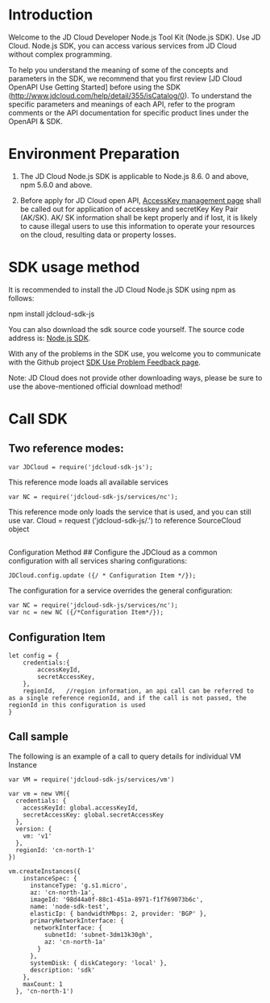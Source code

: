 
# Introduction #
  Welcome to the JD Cloud Developer Node.js Tool Kit (Node.js SDK). Use JD Cloud. Node.js SDK, you can access various services from JD Cloud without complex programming. 

  To help you understand the meaning of some of the concepts and parameters in the SDK, we recommend that you first review [JD Cloud OpenAPI Use Getting Started] before using the SDK (http://www.jdcloud.com/help/detail/355/isCatalog/0). To understand the specific parameters and meanings of each API, refer to the program comments or the API documentation for specific product lines under the OpenAPI & SDK.



# Environment Preparation #
 1. The JD Cloud Node.js SDK is applicable to Node.js 8.6. 0 and above, npm 5.6.0 and above.

 2. Before apply for JD Cloud open API, [AccessKey management page](https://uc.jdcloud.com/accesskey/index) shall be called out for application of accesskey and secretKey Key Pair (AK/SK). AK/ SK information shall be kept properly and if lost, it is likely to cause illegal users to use this information to operate your resources on the cloud, resulting data or property losses.



# SDK usage method #
It is recommended to install the JD Cloud Node.js SDK using npm as follows: 

npm install jdcloud-sdk-js

 

You can also download the sdk source code yourself. The source code address is: [Node.js SDK](https://github.com/jdcloud-api/jdcloud-sdk-nodejs).

 

With any of the problems in the SDK use, you welcome you to communicate with the Github project [SDK Use Problem Feedback page](https://github.com/jdcloud-api/jdcloud-sdk-nodejs/issues).



Note: JD Cloud does not provide other downloading ways, please be sure to use the above-mentioned official download method!

 

# Call SDK #

## Two reference modes: ##
	var JDCloud = require('jdcloud-sdk-js');

This reference mode loads all available services



	var NC = require('jdcloud-sdk-js/services/nc');

This reference mode only loads the service that is used, and you can still use var. Cloud = request ('jdcloud-sdk-js/.') to reference SourceCloud object
## 
Configuration Method ##
Configure the JDCloud as a common configuration with all services sharing configurations:


	JDCloud.config.update ({/ * Configuration Item */});


The configuration for a service overrides the general configuration: 


	var NC = require('jdcloud-sdk-js/services/nc');
	var nc = new NC ({/*Configuration Item*/});


## Configuration Item ##
	let config = {
	    credentials:{
	        accessKeyId,
	        secretAccessKey,
	    },
	    regionId,   //region information, an api call can be referred to as a single reference regionId, and if the call is not passed, the regionId in this configuration is used
	}


## Call sample ##
The following is an example of a call to query details for individual VM Instance

	var VM = require('jdcloud-sdk-js/services/vm')
	
	var vm = new VM({
	  credentials: {
	    accessKeyId: global.accessKeyId,
	    secretAccessKey: global.secretAccessKey
	  },
      version: {
	    vm: 'v1'
      },
	  regionId: 'cn-north-1'
	})
	
	vm.createInstances({
	    instanceSpec: {
	      instanceType: 'g.s1.micro',
	      az: 'cn-north-1a',
	      imageId: '98d44a0f-88c1-451a-8971-f1f769073b6c',
	      name: 'node-sdk-test',
	      elasticIp: { bandwidthMbps: 2, provider: 'BGP' },
	      primaryNetworkInterface: {
 	       networkInterface: {
	          subnetId: 'subnet-3dm13k30gh',
	          az: 'cn-north-1a'
	        }
	      },
	      systemDisk: { diskCategory: 'local' },
	      description: 'sdk'
	    },
	    maxCount: 1
	  }, 'cn-north-1')
